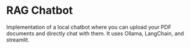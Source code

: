 # RAG Chatbot

Implementation of a local chatbot where you can upload your PDF documents and directly chat with them.
It uses Ollama, LangChain, and streamlit.
